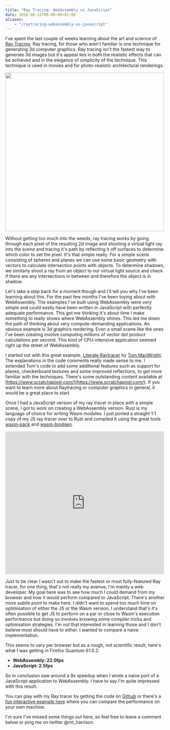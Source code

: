 ```yaml
---
title: "Ray Tracing: WebAssembly vs JavaScript"
date: 2018-08-12T00:00:00+01:00
aliases:
    - "/raytracing-webassembly-vs-javascript"
---
```

I've spent the last couple of weeks learning about the art and science of [Ray Tracing](https://en.wikipedia.org/wiki/Ray_tracing_(graphics)). Ray tracing, for those who aren't familiar is one technique for generating 3d computer graphics. Ray tracing isn't the fastest way to generate 3d images but it's appeal lies in both the realistic effects that can be achieved and in the elegance of simplicity of the technique. This technique is used in movies and for photo-realistic architectural renderings.

<img src="https://mattharrison.s3.amazonaws.com/blog/raytracing.jpg" width=500/>

Without getting too much into the weeds, ray tracing works by going through each pixel of the resulting 2d image and shooting a virtual light ray into the scene and tracing it's path by reflecting it off surfaces to determine which color to set the pixel. It's that simple really. For a simple scene consisting of spheres and planes we can use some basic geometry with vectors to calculate intersection points with objects. To determine shadows, we similarly shoot a ray from an object to our virtual light source and check if there are any intersections in between and therefore the object is in shadow.

Let's take a step back for a moment though and I'll tell you why I've been learning about this. For the past few months I've been toying about with WebAssembly. The examples I've built using WebAssembly were very simple and could easily have been written in JavaScript with perfectly adequate performance. This got me thinking it's about time I make something to really shows where WebAssembly shines. This led me down the path of thinking about very compute-demanding applications. An obvious example is 3d graphics rendering. Even a small scene like the ones I've been creating involve computing millions of vector dot product calculations per second. This kind of CPU-intensive application seemed right up the street of WebAssembly.

I started out with this great example, [Literate Raytracer](https://github.com/tmcw/literate-raytracer) by [Tom MacWright](https://github.com/tmcw). The explanations in the code comments really made sense to me. I extended Tom's code to add some additional features such as support for planes, checkerboard textures and some improved reflections, to get more familiar with the techniques. There's some outstanding content available at [https://www.scratchapixel.com/](https://www.scratchapixel.com/). If you want to learn more about Raytracing or computer graphics in general, it would be a great place to start.

Once I had a JavaScript version of my ray tracer in place with a simple scene, I got to work on creating a WebAssembly version. Rust is my language of choice for writing Wasm modules. I just ported a straight 1:1 copy of my JS ray tracer over to Rust and compiled it using the great tools [wasm-pack](https://github.com/rustwasm/wasm-pack) and [wasm-bindgen](https://github.com/rustwasm/wasm-bindgen).

<iframe style="width:500px; height:450px;border:0;overflow-x:hidden" src="https://mtharrison.github.io/wasm-raytracer/simplified.html"></iframe>

Just to be clear I wasn't out to make the fastest or most fully-featured Ray tracer, for one thing, that's not really my avenue, I'm mainly a web developer. My goal here was to see how much I could demand from my browser and how it would perform compared to JavaScript. There's another more subtle point to make here. I didn't want to spend too much time on optimisation of either the JS or the Wasm version. I understand that's it's often possible to get JS to perform on a par or close to Wasm's execution performance but doing so involves knowing some compiler tricks and optimisation strategies. I'm not that interested in learning those and I don't believe most should have to either. I wanted to compare a naive implementation.

This seems to vary per browser but as a rough, not scientific result, here's what I was getting in Firefox Quantum 61.0.2:

- **WebAssembly: 22.0fps**
- **JavaScript: 2.5fps**

So in conclusion saw around a 9x speedup when I wrote a naive port of a JavaScript application to WebAssembly. I have to say I'm quite impressed with this result.

You can play with my Ray tracer by getting the code on [Github](https://github.com/mtharrison/wasm-raytracer) or there's a [fun interactive example here](https://mtharrison.github.io/wasm-raytracer/) where you can compare the performance on your own machine.

I'm sure I've missed some things out here, so feel free to leave a comment below or ping me on twitter @mt_harrison.
